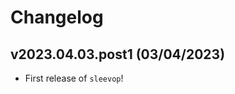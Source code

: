 # Changelog

<!--next-version-placeholder-->

## v2023.04.03.post1 (03/04/2023)

- First release of `sleevop`!